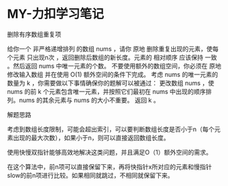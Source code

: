 # MY-力扣学习笔记
删除有序数组重复项

给你一个 非严格递增排列 的数组 nums ，请你 原地 删除重复出现的元素，使每个元素 只出现n次 ，返回删除后数组的新长度。元素的 相对顺序 应该保持 一致 。然后返回 nums 中唯一元素的个数。
不要使用额外的数组空间，你必须在 原地 修改输入数组 并在使用 O(1) 额外空间的条件下完成。
考虑 nums 的唯一元素的数量为 k ，你需要做以下事情确保你的题解可以被通过：
更改数组 nums ，使 nums 的前 k 个元素包含唯一元素，并按照它们最初在 nums 中出现的顺序排列。nums 的其余元素与 nums 的大小不重要。
返回 k 。

解题思路

考虑到数组长度限制，可能会超出索引，可以要判断数组长度是否小于n（每个元素出现的最大次数），如果小于n，则可以直接返回数组长度。

使用快慢双指针能够高效地解决这类问题，并且满足O（1）额外空间的需求。

在这个算法中，前n项可以直接保留下来，再将快指针x所对应的元素和慢指针slow的前n项进行比较。如果相同就跳过，不相同就保留下来。

